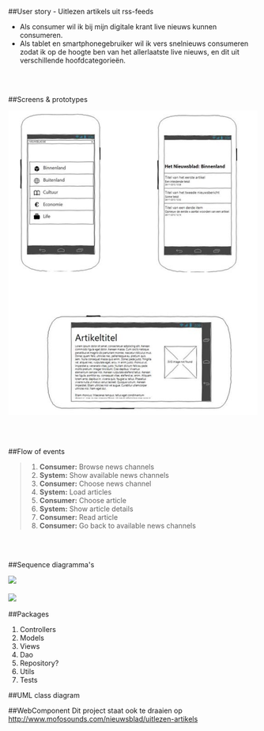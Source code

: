 ##User story - Uitlezen artikels uit rss-feeds
- Als consumer wil ik bij mijn digitale krant live nieuws kunnen consumeren.
- Als tablet en smartphonegebruiker wil ik vers snelnieuws consumeren zodat ik op de hoogte ben van het allerlaatste live nieuws, en dit uit verschillende hoofdcategorieën.
<br />
<br />

##Screens & prototypes

![Screenshot](https://www.github.com/readerAppRafKurt/WebcomponentApp/raw/master/UML/images/user-story-uitlezen-artikels.jpg)



<br />
<br />

##Flow of events

>1. **Consumer:** Browse news channels
>2. **System:**	Show available news channels
>3. **Consumer:** Choose news channel
>4. **System:**	Load articles
>5. **Consumer:** Choose article
>6. **System:** Show article details
>7. **Consumer:** Read article
>8. **Consumer:** Go back to available news channels
<br />
<br />

##Sequence diagramma's
<br />

<img src='http://www.mofosounds.com/assets/sequence-diagram-user-story-uitlezen-artikels.jpg' width='553'>
<br />
<br />
<img src='http://www.mofosounds.com/assets/sd2.jpg' width='750'>

##Packages

1. Controllers
2. Models
3. Views
4. Dao
5. Repository?
6. Utils
7. Tests

##UML class diagram

##WebComponent
Dit project staat ook te draaien op http://www.mofosounds.com/nieuwsblad/uitlezen-artikels